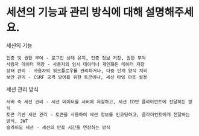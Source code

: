 # 세션의 기능과 관리 방식에 대해 설명해주세요.

세션의 기능

```
인증 및 권한 부여 - 로그인 상태 유지, 인증 정보 저장, 권한 부여
사용자 데이터 저장 - 사용자의 임시 데이터나 개인화된 데이터 저장
상태 관리 - 사용자의 워크플로우를 관리하거나, 다중 단계 양식 처리
보안 관리 - CSRF 공격 방어를 위한 토큰이나, 세션 타임 아웃 설정
```

세션 관리 방식

```
서버 측 세션 관리 - 세션 데이터를 서버에 저장하고, 세션 ID만 클라이언트에 전달하는 방식
토큰 기반 세션 관리 - 토큰을 사용하여 세션 정보를 인코딩하고, 클라이언트에게 전달하는 방식, JWT
슬라이딩 세션 - 세션의 만료 시간을 연장하는 방식
```